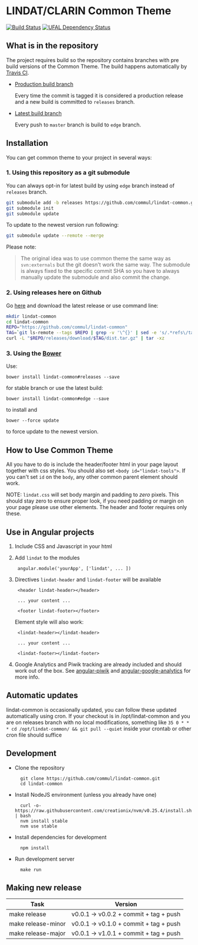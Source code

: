 # LINDAT/CLARIN Common Theme

[![Build Status](https://travis-ci.org/commul/lindat-common.svg?branch=master)](https://travis-ci.org/commul/lindat-common)
[![UFAL Dependency Status](https://gemnasium.com/ufal/lindat-common.svg)](https://gemnasium.com/ufal/lindat-common)

## What is in the repository

The project requires build so the repository contains branches with pre build versions of the Common Theme. The build happens automatically by [Travis CI](https://travis-ci.org/commul/lindat-common).

- [Production build branch](https://github.com/commul/lindat-common/tree/releases)

  Every time the commit is tagged it is considered a production release and a new build is committed to `releases` branch.
  
- [Latest build branch](https://github.com/commul/lindat-common/tree/edge)

  Every push to `master` branch is build to `edge` branch.

## Installation

You can get common theme to your project in several ways:

### 1. Using this repository as a git submodule

You can always opt-in for latest build by using `edge` branch instead of `releases` branch.

```.bash
git submodule add -b releases https://github.com/commul/lindat-common.git lindat-common
git submodule init
git submodule update
```

To update to the newest version run following:

```.bash
git submodule update --remote --merge
```

Please note:
> The original idea was to use common theme the same way as `svn:externals` but the git doesn't work the same way. The submodule is always fixed to the specific commit SHA so you have to always manually update the submodule and also commit the change.

### 2. Using releases here on Github

Go [here](https://github.com/commul/lindat-common/releases) and download the latest release or use command line:

```.bash
mkdir lindat-common
cd lindat-common
REPO="https://github.com/commul/lindat-common"
TAG=`git ls-remote --tags $REPO | grep -v '\^{}' | sed -e 's/.*refs\/tags\/\(.*\)/\1/p' | sort -Vk2 | tail -n1`
curl -L "$REPO/releases/download/$TAG/dist.tar.gz" | tar -xz
```

### 3. Using the [Bower](http://bower.io/)

Use:
  
    bower install lindat-common#releases --save
    
for stable branch or use the latest build:

    bower install lindat-common#edge --save
    
to install and

    bower --force update
    
to force update to the newest version.

## How to Use Common Theme

All you have to do is include the header/footer html in your page layout together with css styles. You should also set `<body id="lindat-tools">`. If you can't set `id` on the `body`, any other common parent element should work. 

NOTE: `lindat.css` will set body margin and padding to *zero* pixels. This should stay zero to ensure proper look, if you need padding or margin on your page please use other elements. The header and footer requires only these.
    
## Use in Angular projects

1. Include CSS and Javascript in your html
1. Add `lindat` to the modules
        
        angular.module('yourApp', ['lindat', ... ])
        
1. Directives `lindat-header` and `lindat-footer` will be available

        <header lindat-header></header>
        
        ... your content ...
        
        <footer lindat-footer></footer>

    Element style will also work:
  
        <lindat-header></lindat-header>
        
        ... your content ...
        
        <lindat-footer></lindat-footer>
        
1. Google Analytics and Piwik tracking are already included and should work out of the box. See [angular-piwik](https://github.com/mike-spainhower/angular-piwik) and [angular-google-analytics](https://github.com/revolunet/angular-google-analytics) for more info.

## Automatic updates

lindat-common is occasionally updated, you can follow these updated automatically using cron. If your checkout is in /opt/lindat-common and you are on releases branch with no local modifications, something like `35 0 * * * cd /opt/lindat-common/ && git pull --quiet` inside your crontab or other cron file should suffice

## Development

- Clone the repository
        
        git clone https://github.com/commul/lindat-common.git
        cd lindat-common

- Install NodeJS environment (unless you already have one)
        
        curl -o- https://raw.githubusercontent.com/creationix/nvm/v0.25.4/install.sh | bash
        nvm install stable
        nvm use stable
        
- Install dependencies for development
        
        npm install
        
- Run development server
        
        make run

        
## Making new release

| Task                 | Version                                |
|----------------------|----------------------------------------|
| make release         | v0.0.1 -> v0.0.2 + commit + tag + push |
| make release-minor   | v0.0.1 -> v0.1.0 + commit + tag + push |
| make release-major   | v0.0.1 -> v1.0.1 + commit + tag + push |
